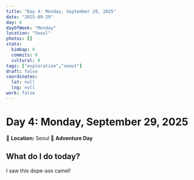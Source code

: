 ```yaml
---
title: "Day 4: Monday, September 29, 2025"
date: "2025-09-29"
day: 4
dayOfWeek: "Monday"
location: "Seoul"
photos: []
stats:
  kimbap: 0
  commits: 0
  cultural: 0
tags: ["exploration","seoul"]
draft: false
coordinates:
  lat: null
  lng: null
work: false
---
```

# Day 4: Monday, September 29, 2025

📍 **Location:** Seoul
🎒 **Adventure Day**

## What do I do today?
I saw this dope-ass camel!


